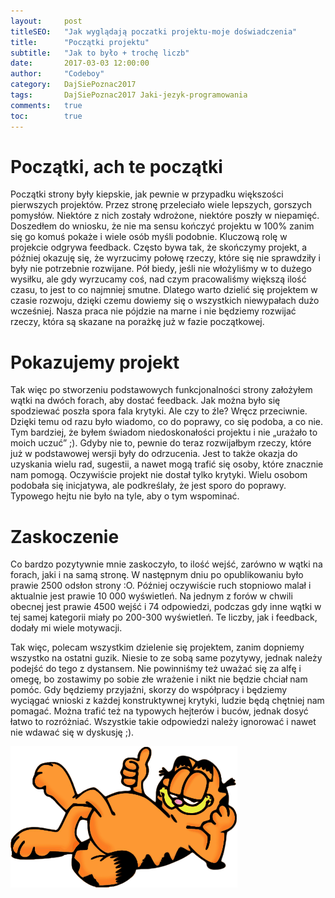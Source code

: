 ```yaml
---
layout:     post
titleSEO:	"Jak wyglądają poczatki projektu-moje doświadczenia"
title:      "Początki projektu"
subtitle:   "Jak to było + trochę liczb"
date:       2017-03-03 12:00:00
author:     "Codeboy"
category:   DajSiePoznac2017
tags:	    DajSiePoznac2017 Jaki-jezyk-programowania
comments:   true
toc:        true
---
```


# Początki, ach te początki

Początki strony były kiepskie, jak pewnie w przypadku większości pierwszych projektów. Przez stronę przeleciało wiele lepszych, gorszych pomysłów. Niektóre z nich zostały wdrożone, niektóre poszły w niepamięć. Doszedłem do wniosku, że nie ma sensu kończyć projektu w 100% zanim się go komuś pokaże i wiele osób myśli podobnie. Kluczową rolę w projekcie odgrywa feedback. Często bywa tak, że skończymy projekt, a później okazuję się, że wyrzucimy połowę rzeczy, które się nie sprawdziły i były nie potrzebnie rozwijane. Pół biedy, jeśli nie włożyliśmy w to dużego wysiłku, ale gdy wyrzucamy coś, nad czym pracowaliśmy większą ilość czasu, to jest to co najmniej smutne. Dlatego warto dzielić się projektem w czasie rozwoju, dzięki czemu dowiemy się o wszystkich niewypałach dużo wcześniej. Nasza praca nie pójdzie na marne i nie będziemy rozwijać rzeczy, która są skazane na porażkę już w fazie początkowej.

# Pokazujemy projekt

Tak więc po stworzeniu podstawowych funkcjonalności strony założyłem wątki na dwóch forach, aby dostać feedback. Jak można było się spodziewać poszła spora fala krytyki. Ale czy to źle? Wręcz przeciwnie. Dzięki temu od razu było wiadomo, co do poprawy, co się podoba, a co nie. Tym bardziej, że byłem świadom niedoskonałości projektu i nie „urażało to moich uczuć” ;). Gdyby nie to, pewnie do teraz rozwijałbym rzeczy, które już w podstawowej wersji były do odrzucenia. Jest to także okazja do uzyskania wielu rad, sugestii, a nawet mogą trafić się osoby, które znacznie nam pomogą. Oczywiście projekt nie dostał tylko krytyki. Wielu osobom podobała się inicjatywa, ale podkreślały, że jest sporo do poprawy. Typowego hejtu nie było na tyle, aby o tym wspominać.

# Zaskoczenie

Co bardzo pozytywnie mnie zaskoczyło, to ilość wejść, zarówno w wątki na forach, jaki i na samą stronę. W następnym dniu po opublikowaniu było prawie 2500 odsłon strony :O. Później oczywiście ruch stopniowo malał i aktualnie jest prawie 10 000 wyświetleń. Na jednym z forów w chwili obecnej jest prawie 4500 wejść i 74 odpowiedzi, podczas gdy inne wątki w tej samej kategorii miały po 200-300 wyświetleń. Te liczby, jak i feedback, dodały mi wiele motywacji.

Tak więc, polecam wszystkim dzielenie się projektem, zanim dopniemy wszystko na ostatni guzik. Niesie to ze sobą same pozytywy, jednak należy podejść do tego z dystansem. Nie powinniśmy też uważać się za alfę i omegę, bo zostawimy po sobie złe wrażenie i nikt nie będzie chciał nam pomóc. Gdy będziemy przyjaźni, skorzy do współpracy i będziemy wyciągać wnioski z każdej konstruktywnej krytyki, ludzie będą chętniej nam pomagać. Można trafić też na typowych hejterów i buców, jednak dosyć łatwo to rozróżniać. Wszystkie takie odpowiedzi należy ignorować i nawet nie wdawać się w dyskusję ;).

![Wychillowany Garfield](/img/posts/garfield.png)

